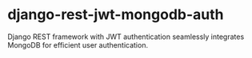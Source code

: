 # django-rest-jwt-mongodb-auth
Django REST framework with JWT authentication seamlessly integrates MongoDB for efficient user authentication.
